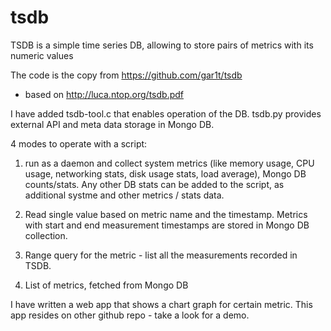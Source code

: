 # tsdb
TSDB is a simple time series DB, allowing to store pairs of metrics with its numeric values

The code is the copy from
https://github.com/gar1t/tsdb
- based on http://luca.ntop.org/tsdb.pdf

I have added tsdb-tool.c that enables operation of the DB.
tsdb.py provides external API and meta data storage in Mongo DB.

4 modes to operate with a script: 
1. run as a daemon and collect system metrics (like memory usage, CPU usage, networking stats, disk usage stats, load average),
Mongo DB counts/stats. Any other DB stats can be added to the script, as additional systme and other metrics / stats data.

2. Read single value based on metric name and the timestamp. Metrics with start and end measurement timestamps are stored in Mongo DB collection.

3. Range query for the metric - list all the measurements recorded in TSDB.

4. List of metrics, fetched from Mongo DB

I have written a web app that shows a chart graph for certain metric. This app resides on other github repo - take a look for a demo.

